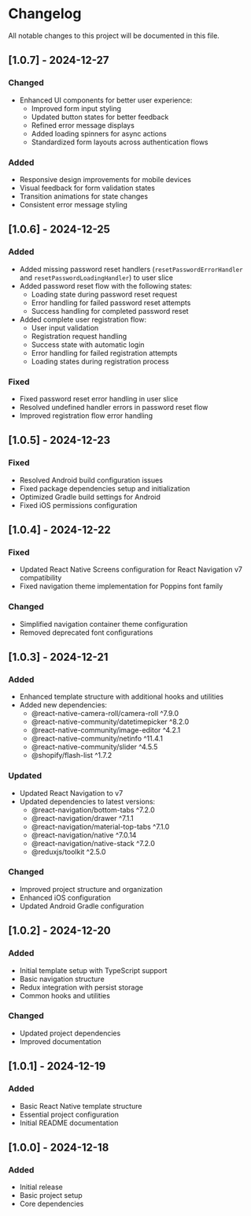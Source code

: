 # Changelog

All notable changes to this project will be documented in this file.

## [1.0.7] - 2024-12-27

### Changed
- Enhanced UI components for better user experience:
  - Improved form input styling
  - Updated button states for better feedback
  - Refined error message displays
  - Added loading spinners for async actions
  - Standardized form layouts across authentication flows

### Added
- Responsive design improvements for mobile devices
- Visual feedback for form validation states
- Transition animations for state changes
- Consistent error message styling

## [1.0.6] - 2024-12-25

### Added
- Added missing password reset handlers (`resetPasswordErrorHandler` and `resetPasswordLoadingHandler`) to user slice
- Added password reset flow with the following states:
  - Loading state during password reset request
  - Error handling for failed password reset attempts
  - Success handling for completed password reset
- Added complete user registration flow:
  - User input validation
  - Registration request handling
  - Success state with automatic login
  - Error handling for failed registration attempts
  - Loading states during registration process

### Fixed
- Fixed password reset error handling in user slice
- Resolved undefined handler errors in password reset flow
- Improved registration flow error handling

## [1.0.5] - 2024-12-23

### Fixed
- Resolved Android build configuration issues
- Fixed package dependencies setup and initialization
- Optimized Gradle build settings for Android
- Fixed iOS permissions configuration

## [1.0.4] - 2024-12-22

### Fixed
- Updated React Native Screens configuration for React Navigation v7 compatibility
- Fixed navigation theme implementation for Poppins font family

### Changed
- Simplified navigation container theme configuration
- Removed deprecated font configurations

## [1.0.3] - 2024-12-21

### Added
- Enhanced template structure with additional hooks and utilities
- Added new dependencies:
  - @react-native-camera-roll/camera-roll ^7.9.0
  - @react-native-community/datetimepicker ^8.2.0
  - @react-native-community/image-editor ^4.2.1
  - @react-native-community/netinfo ^11.4.1
  - @react-native-community/slider ^4.5.5
  - @shopify/flash-list ^1.7.2

### Updated
- Updated React Navigation to v7
- Updated dependencies to latest versions:
  - @react-navigation/bottom-tabs ^7.2.0
  - @react-navigation/drawer ^7.1.1
  - @react-navigation/material-top-tabs ^7.1.0
  - @react-navigation/native ^7.0.14
  - @react-navigation/native-stack ^7.2.0
  - @reduxjs/toolkit ^2.5.0

### Changed
- Improved project structure and organization
- Enhanced iOS configuration
- Updated Android Gradle configuration

## [1.0.2] - 2024-12-20

### Added
- Initial template setup with TypeScript support
- Basic navigation structure
- Redux integration with persist storage
- Common hooks and utilities

### Changed
- Updated project dependencies
- Improved documentation

## [1.0.1] - 2024-12-19

### Added
- Basic React Native template structure
- Essential project configuration
- Initial README documentation

## [1.0.0] - 2024-12-18

### Added
- Initial release
- Basic project setup
- Core dependencies 